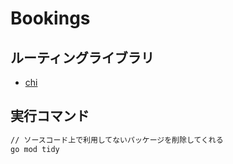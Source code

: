 # Bookings

## ルーティングライブラリ

- [chi](https://github.com/go-chi/chi)

## 実行コマンド

``` sh
// ソースコード上で利用してないパッケージを削除してくれる
go mod tidy
```
